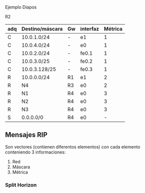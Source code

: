 Ejemplo Diapos

R2

| adq | Destino/máscara | Gw | interfaz | Métrica |
| ---- | ---- | ---- | ---- | ---- |
| C | 10.0.1.0/24 | - | e1 | 1 |
| C | 10.0.4.0/24 | - | e0 | 1 |
| C | 10.0.2.0/24 | - | fe0.1 | 1 |
| C | 10.0.3.0/25 | - | fe0.2 | 1 |
| C | 10.0.3.128/25 | - | fe0.3 | 1 |
| R | 10.0.0.0/24 | R1 | e1 | 2 |
| R | N4 | R3 | e0 | 2 |
| R | N1 | R4 | e0 | 3 |
| R | N2 | R4 | e0 | 3 |
| R | N3 | R4 | e0 | 3 |
| S | 0.0.0.0/0 | R4 | e0 | - |

## Mensajes RIP

Son vectores (contienen diferentos elementos) con cada elemento conteniendo 3 informaciones:

1. Red
2. Máscara
3. Métrica

### Split Horizon



